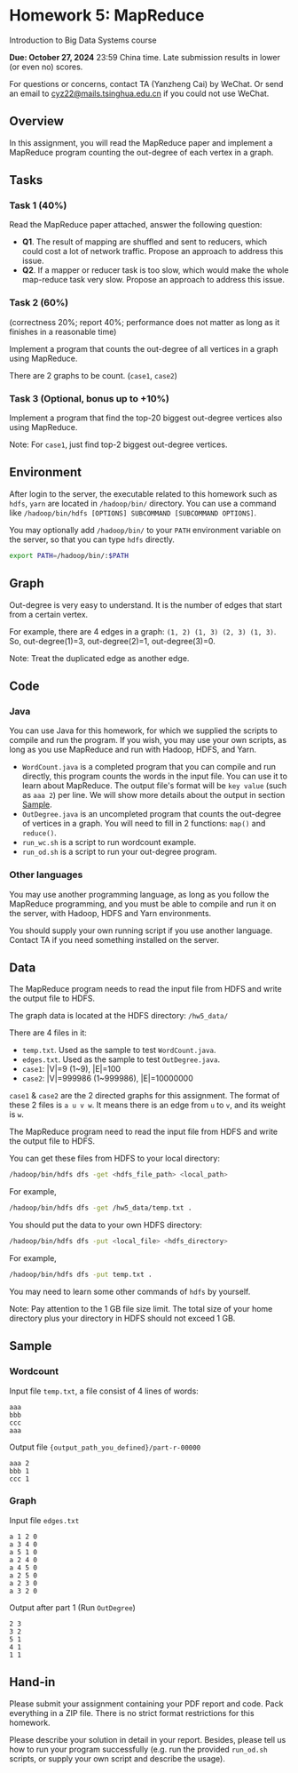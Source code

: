 # Homework 5: MapReduce

Introduction to Big Data Systems course

**Due:  October 27, 2024** 23:59 China time. Late submission results in lower (or even no) scores.

For questions or concerns, contact TA (Yanzheng Cai) by WeChat. Or send an email to cyz22@mails.tsinghua.edu.cn if you could not use WeChat. 

## Overview

In this assignment, you will read the MapReduce paper and implement a MapReduce program counting the out-degree of each vertex in a graph. 



## Tasks

### Task 1 (40%)

Read the MapReduce paper attached, answer the following question:

- **Q1**. The result of mapping are shuffled and sent to reducers, which could cost a lot of network traffic. Propose an approach to address this issue.
- **Q2**. If a mapper or reducer task is too slow, which would make the whole map-reduce task very slow. Propose an approach to address this issue.

### Task 2 (60%)

(correctness 20%; report 40%; performance does not matter as long as it finishes in a reasonable time)

Implement a program that counts the out-degree of all vertices in a graph using MapReduce.

There are 2 graphs to be count. (`case1`, `case2`)

### Task 3 (Optional, bonus up to +10%)

Implement a program that find the top-20 biggest out-degree vertices also using MapReduce. 

Note: For `case1`, just find top-2 biggest out-degree vertices.



## Environment

After login to the server, the executable related to this homework such as `hdfs`, `yarn` are located in `/hadoop/bin/` directory. You can use a command like `/hadoop/bin/hdfs [OPTIONS] SUBCOMMAND [SUBCOMMAND OPTIONS]`.

You may optionally add `/hadoop/bin/` to your `PATH` environment variable on the server, so that you can type `hdfs` directly. 

```bash
export PATH=/hadoop/bin/:$PATH
```



## Graph

Out-degree is very easy to understand. It is the number of edges that start from a certain vertex.

For example, there are 4 edges in a graph: `(1, 2) (1, 3) (2, 3) (1, 3)`. So, out-degree(1)=3, out-degree(2)=1, out-degree(3)=0. 

Note: Treat the duplicated edge as another edge.



## Code

### Java

You can use Java for this homework, for which we supplied the scripts to compile and run the program. If you wish, you may use your own scripts, as long as you use MapReduce and run with Hadoop, HDFS, and Yarn.

- `WordCount.java` is a completed program that you can compile and run directly, this program counts the words in the input file. You can use it to learn about MapReduce. The output file's format will be `key value` (such as `aaa 2`) per line. We will show more details about the output in section [Sample](#sample).
- `OutDegree.java` is an uncompleted program that counts the out-degree of vertices in a graph. You will need to fill in 2 functions: `map()` and `reduce()`.
- `run_wc.sh` is a script to run wordcount example. 
- `run_od.sh` is a script to run your out-degree program.

### Other languages

You may use another programming language, as long as you follow the MapReduce programming, and you must be able to compile and run it on the server, with Hadoop, HDFS and Yarn environments. 

You should supply your own running script if you use another language. Contact TA if you need something installed on the server. 



## Data

The MapReduce program needs to read the input file from HDFS and write the output file to HDFS.

The graph data is located at the HDFS directory: `/hw5_data/`

There are 4 files in it:

- `temp.txt`. Used as the sample to test `WordCount.java`.
- `edges.txt`. Used as the sample to test `OutDegree.java`.
- `case1`: |V|=9 (1~9), |E|=100
- `case2`: |V|=999986 (1~999986), |E|=10000000

`case1` & `case2` are the 2 directed graphs for this assignment. The format of these 2 files is `a u v w`. It means there is an edge from `u` to `v`, and its weight is `w`.

The MapReduce program need to read the input file from HDFS and write the output file to HDFS. 

You can get these files from HDFS to your local directory: 

```bash
/hadoop/bin/hdfs dfs -get <hdfs_file_path> <local_path>
```

For example,

```bash
/hadoop/bin/hdfs dfs -get /hw5_data/temp.txt .
```

You should put the data to your own HDFS directory:

```bash
/hadoop/bin/hdfs dfs -put <local_file> <hdfs_directory>
```

For example,

```bash
/hadoop/bin/hdfs dfs -put temp.txt .
```

You may need to learn some other commands of `hdfs` by yourself.

Note: Pay attention to the 1 GB file size limit. The total size of your home directory plus your directory in HDFS should not exceed 1 GB.



## Sample

### Wordcount

Input file `temp.txt`, a file consist of 4 lines of words:

```
aaa
bbb
ccc
aaa
```

Output file `{output_path_you_defined}/part-r-00000`

```
aaa 2
bbb 1
ccc 1
```

### Graph

Input file `edges.txt`

```
a 1 2 0
a 3 4 0
a 5 1 0
a 2 4 0
a 4 5 0
a 2 5 0
a 2 3 0
a 3 2 0
```

Output after part 1 (Run `OutDegree`)

```
2 3
3 2
5 1
4 1
1 1
```



## Hand-in

Please submit your assignment containing your PDF report and code. Pack everything in a ZIP file. There is no strict format restrictions for this homework. 

Please describe your solution in detail in your report. Besides, please tell us how to run your program successfully (e.g. run the provided `run_od.sh` scripts, or supply your own script and describe the usage). 


